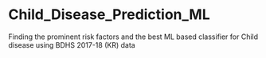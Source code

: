 # Child_Disease_Prediction_ML
Finding the prominent risk factors and the best ML based classifier for Child disease using BDHS 2017-18 (KR) data
